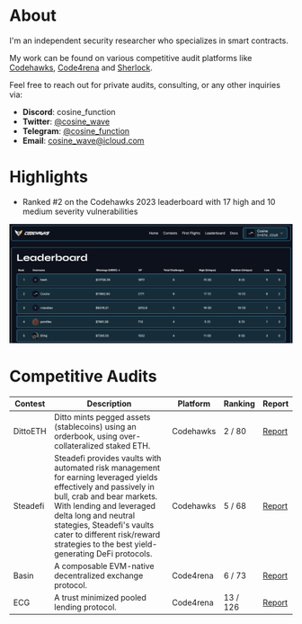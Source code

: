 # About

I'm an independent security researcher who specializes in smart contracts.

My work can be found on various competitive audit platforms like [Codehawks](https://www.codehawks.com/profile/clkc7trh30004l208e0okerdn), [Code4rena](https://code4rena.com/@Cosine) and [Sherlock](https://audits.sherlock.xyz/watson/cosine).

Feel free to reach out for private audits, consulting, or any other inquiries via:

- **Discord**: cosine_function
- **Twitter**: [@cosine_wave](https://twitter.com/cosine_wave)
- **Telegram**: [@cosine_function](https://t.me/cosine_function)
- **Email**: cosine_wave@icloud.com

# Highlights

- Ranked #2 on the Codehawks 2023 leaderboard with 17 high and 10 medium severity vulnerabilities

<img src="./images/codehawks_leaderboard.png" width="900">

# Competitive Audits

| Contest  | Description                                                                                                                                                                                                                                                                                                          | Platform  | Ranking  | Report                                                               |
| -------- | -------------------------------------------------------------------------------------------------------------------------------------------------------------------------------------------------------------------------------------------------------------------------------------------------------------------- | --------- | -------- | -------------------------------------------------------------------- |
| DittoETH | Ditto mints pegged assets (stablecoins) using an orderbook, using over-collateralized staked ETH.                                                                                                                                                                                                                    | Codehawks | 2 / 80   | [Report](https://www.codehawks.com/report/clm871gl00001mp081mzjdlwc) |
| Steadefi | Steadefi provides vaults with automated risk management for earning leveraged yields effectively and passively in bull, crab and bear markets. With lending and leveraged delta long and neutral stategies, Steadefi's vaults cater to different risk/reward strategies to the best yield-generating DeFi protocols. | Codehawks | 5 / 68   | [Report](https://www.codehawks.com/report/clo38mm260001la08daw5cbuf) |
| Basin    | A composable EVM-native decentralized exchange protocol.                                                                                                                                                                                                                                                             | Code4rena | 6 / 73   | [Report](https://code4rena.com/reports/2023-07-basin)                |
| ECG      | A trust minimized pooled lending protocol.                                                                                                                                                                                                                                                                           | Code4rena | 13 / 126 | [Report](https://code4rena.com/reports/2023-12-ethereumcreditguild)  |
